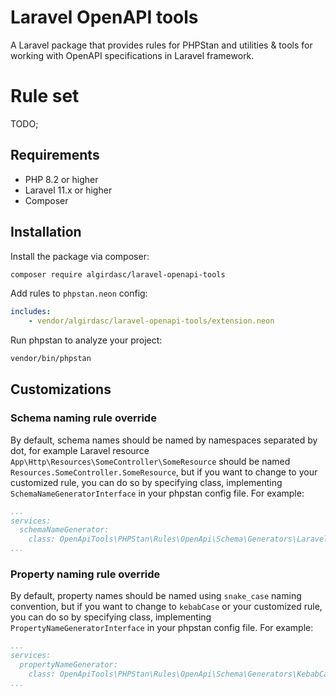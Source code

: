 # Laravel OpenAPI tools

A Laravel package that provides rules for PHPStan and utilities & tools for working with OpenAPI specifications in Laravel framework.

# Rule set

TODO;

## Requirements

- PHP 8.2 or higher
- Laravel 11.x or higher
- Composer

## Installation

Install the package via composer:

```bash
composer require algirdasc/laravel-openapi-tools
```

Add rules to `phpstan.neon` config:
```yaml
includes:
    - vendor/algirdasc/laravel-openapi-tools/extension.neon
```

Run phpstan to analyze your project: 
```bash
vendor/bin/phpstan
```

## Customizations

### Schema naming rule override

By default, schema names should be named by namespaces separated by dot, for example Laravel resource `App\Http\Resources\SomeController\SomeResource`
should be named `Resources.SomeController.SomeResource`, 
but if you want to change to your customized rule, you can do so by specifying class, implementing `SchemaNameGeneratorInterface` in your phpstan config file. For example:

```yaml
...
services:
  schemaNameGenerator:
    class: OpenApiTools\PHPStan\Rules\OpenApi\Schema\Generators\LaravelSchemaNameGenerator
...
```

### Property naming rule override

By default, property names should be named using `snake_case` naming convention, 
but if you want to change to `kebabCase` or your customized rule, you can do so by specifying class, implementing `PropertyNameGeneratorInterface` in your phpstan config file. For example:

```yaml
...
services:
  propertyNameGenerator:
    class: OpenApiTools\PHPStan\Rules\OpenApi\Schema\Generators\KebabCasePropertyNameGenerator
...
```
